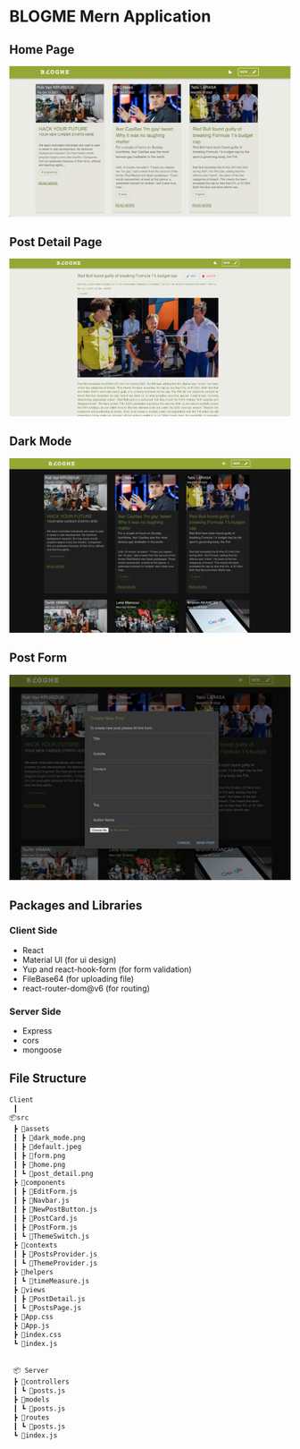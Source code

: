 # BLOGME Mern Application
 
 ## Home Page
 ![HomePage](./client/src/assets/home.png)

 ## Post Detail Page
 ![DetailPage](./client/src/assets/post_detail.png)

 ## Dark Mode
 ![dark mode](./client/src/assets/dark_mode.png)

 ## Post Form
 ![form](./client/src/assets/form.png)

## Packages and Libraries
 ### Client Side
  - React
  - Material UI (for ui design)
  - Yup and react-hook-form (for form validation)
  - FileBase64 (for uploading file)
  - react-router-dom@v6 (for routing)

 ### Server Side
   - Express
   - cors
   - mongoose
   
## File Structure
```
Client
 ┃
📦src
 ┣ 📂assets
 ┃ ┣ 📜dark_mode.png
 ┃ ┣ 📜default.jpeg
 ┃ ┣ 📜form.png
 ┃ ┣ 📜home.png
 ┃ ┗ 📜post_detail.png
 ┣ 📂components
 ┃ ┣ 📜EditForm.js
 ┃ ┣ 📜Navbar.js
 ┃ ┣ 📜NewPostButton.js
 ┃ ┣ 📜PostCard.js
 ┃ ┣ 📜PostForm.js
 ┃ ┗ 📜ThemeSwitch.js
 ┣ 📂contexts
 ┃ ┣ 📜PostsProvider.js
 ┃ ┗ 📜ThemeProvider.js
 ┣ 📂helpers
 ┃ ┗ 📜timeMeasure.js
 ┣ 📂views
 ┃ ┣ 📜PostDetail.js
 ┃ ┗ 📜PostsPage.js
 ┣ 📜App.css
 ┣ 📜App.js
 ┣ 📜index.css
 ┗ 📜index.js

 
 📦 Server
 ┣ 📂controllers
 ┃ ┗ 📜posts.js
 ┣ 📂models
 ┃ ┗ 📜posts.js
 ┣ 📂routes
 ┃ ┗ 📜posts.js
 ┗ 📜index.js
 ```


